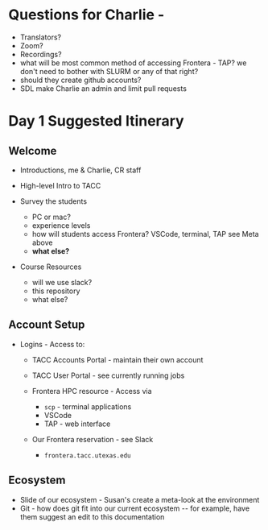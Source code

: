# Questions for Charlie - 

* Translators?
* Zoom?
* Recordings?
* what will be most common method of accessing Frontera - TAP?  we don't need to bother with SLURM or any of that right?
* should they create github accounts?
* SDL make Charlie an admin and limit pull requests



# Day 1 Suggested Itinerary


## Welcome

* Introductions, me & Charlie, CR staff

* High-level Intro to TACC 


* Survey the students

	* PC or mac?
	* experience levels
	* how will students access Frontera? VSCode, terminal, TAP see Meta above
	* **what else?**

* Course Resources

	* will we use slack?
	* this repository
	* what else? 

## Account Setup

* Logins - Access to:

	* TACC Accounts Portal - maintain their own account
	* TACC User Portal - see currently running jobs
	* Frontera HPC resource - Access via

		* `scp` - terminal applications
		* VSCode
		* TAP - web interface

	* Our Frontera reservation - see Slack

		* `frontera.tacc.utexas.edu`

## Ecosystem

* Slide of our ecosystem - Susan's create a meta-look at the environment
* Git - how does git fit into our current ecosystem -- for example, have them suggest an edit to this documentation



	
